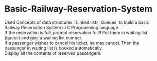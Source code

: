 # Basic-Railway-Reservation-System
Used Concepts of data structures : Linked lists, Queues, to build a basic Railway Reservation System in C Programming language.
<br />
If the reservation is full, prompt reservation full!! Put them in waiting list (queue) and give a waiting list number. <br />
If a passenger wishes to cancel his ticket, he may cancel. Then the passenger in waiting list is booked automatically. <br />
Display all the contents of reserved passengers. <br />
